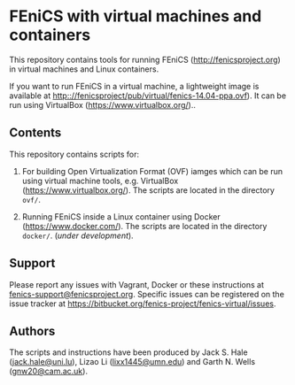 # FEniCS with virtual machines and containers

This repository contains tools for running FEniCS
(<http://fenicsproject.org>) in virtual machines and Linux containers.

If you want to run FEniCS in a virtual machine, a lightweight image is
available at
<http:://fenicsproject/pub/virtual/fenics-14.04-ppa.ovf>). It can be
run using VirtualBox (<https://www.virtualbox.org/>)..


## Contents

This repository contains scripts for:

1. For building Open Virtualization Format (OVF) iamges which can be
   run using virtual machine tools, e.g. VirtualBox
   (<https://www.virtualbox.org/>). The scripts are located in the
   directory `ovf/`.

2. Running FEniCS inside a Linux container using Docker
   (<https://www.docker.com/>). The scripts are located in the
   directory `docker/`. (*under development*).


## Support

Please report any issues with Vagrant, Docker or these instructions at
<fenics-support@fenicsproject.org>.  Specific issues can be registered
on the issue tracker at
<https://bitbucket.org/fenics-project/fenics-virtual/issues>.


## Authors

The scripts and instructions have been produced by
Jack S. Hale (<jack.hale@uni.lu>),
Lizao Li (<lixx1445@umn.edu>)
and
Garth N. Wells (<gnw20@cam.ac.uk>).
